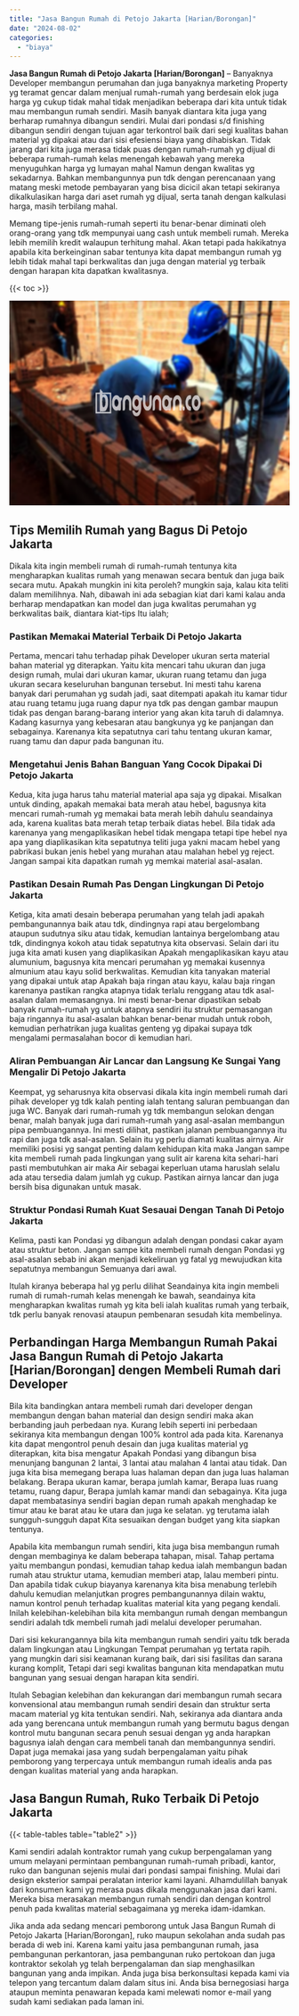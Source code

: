 ```yaml
---
title: "Jasa Bangun Rumah di Petojo Jakarta [Harian/Borongan]"
date: "2024-08-02"
categories: 
  - "biaya"
---
```


**Jasa Bangun Rumah di Petojo Jakarta \[Harian/Borongan\]** – Banyaknya Developer membangun perumahan dan juga banyaknya marketing Property yg teramat gencar dalam menjual rumah-rumah yang berdesain elok juga harga yg cukup tidak mahal tidak menjadikan beberapa dari kita untuk tidak mau membangun rumah sendiri. Masih banyak diantara kita juga yang berharap rumahnya dibangun sendiri. Mulai dari pondasi s/d finishing dibangun sendiri dengan tujuan agar terkontrol baik dari segi kualitas bahan material yg dipakai atau dari sisi efesiensi biaya yang dihabiskan. Tidak jarang dari kita juga merasa tidak puas dengan rumah-rumah yg dijual di beberapa rumah-rumah kelas menengah kebawah yang mereka menyuguhkan harga yg lumayan mahal Namun dengan kwalitas yg sekadarnya. Bahkan membangunnya pun tdk dengan perencanaan yang matang meski metode pembayaran yang bisa dicicil akan tetapi sekiranya dikalkulasikan harga dari aset rumah yg dijual, serta tanah dengan kalkulasi harga, masih terbilang mahal.

Memang tipe-jenis rumah-rumah seperti itu benar-benar diminati oleh orang-orang yang tdk mempunyai uang cash untuk membeli rumah. Mereka lebih memilih kredit walaupun terhitung mahal. Akan tetapi pada hakikatnya apabila kita berkeinginan sabar tentunya kita dapat membangun rumah yg lebih tidak mahal tapi berkwalitas dan juga dengan material yg terbaik dengan harapan kita dapatkan kwalitasnya.

{{< toc >}}

![Jasa Bangun Rumah di Petojo Jakarta [Harian/Borongan]](/images/borong-bangunan-39.png)

## Tips Memilih Rumah yang Bagus Di Petojo Jakarta

Dikala kita ingin membeli rumah di rumah-rumah tentunya kita mengharapkan kualitas rumah yang menawan secara bentuk dan juga baik secara mutu. Apakah mungkin ini kita peroleh? mungkin saja, kalau kita teliti dalam memilihnya. Nah, dibawah ini ada sebagian kiat dari kami kalau anda berharap mendapatkan kan model dan juga kwalitas perumahan yg berkwalitas baik, diantara kiat-tips Itu ialah;

### Pastikan Memakai Material Terbaik Di Petojo Jakarta

Pertama, mencari tahu terhadap pihak Developer ukuran serta material bahan material yg diterapkan. Yaitu kita mencari tahu ukuran dan juga design rumah, mulai dari ukuran kamar, ukuran ruang tetamu dan juga ukuran secara keseluruhan bangunan tersebut. Ini mesti tahu karena banyak dari perumahan yg sudah jadi, saat ditempati apakah itu kamar tidur atau ruang tetamu juga ruang dapur nya tdk pas dengan gambar maupun tidak pas dengan barang-barang interior yang akan kita taruh di dalamnya. Kadang kasurnya yang kebesaran atau bangkunya yg ke panjangan dan sebagainya. Karenanya kita sepatutnya cari tahu tentang ukuran kamar, ruang tamu dan dapur pada bangunan itu.

### Mengetahui Jenis Bahan Banguan Yang Cocok Dipakai Di Petojo Jakarta

Kedua, kita juga harus tahu material material apa saja yg dipakai. Misalkan untuk dinding, apakah memakai bata merah atau hebel, bagusnya kita mencari rumah-rumah yg memakai bata merah lebih dahulu seandainya ada, karena kualitas bata merah tetap terbaik diatas hebel. Bila tidak ada karenanya yang mengaplikasikan hebel tidak mengapa tetapi tipe hebel nya apa yang diaplikasikan kita sepatutnya teliti juga yakni macam hebel yang pabrikasi bukan jenis hebel yang murahan atau malahan hebel yg reject. Jangan sampai kita dapatkan rumah yg memkai material asal-asalan.

### Pastikan Desain Rumah Pas Dengan Lingkungan Di Petojo Jakarta

Ketiga, kita amati desain beberapa perumahan yang telah jadi apakah pembangunannya baik atau tdk, dindingnya rapi atau bergelombang ataupun sudutnya siku atau tidak, kemudian lantainya bergelombang atau tdk, dindingnya kokoh atau tidak sepatutnya kita observasi. Selain dari itu juga kita amati kusen yang diaplikasikan Apakah mengaplikasikan kayu atau alumunium, bagusnya kita mencari perumahan yg memakai kusennya almunium atau kayu solid berkwalitas. Kemudian kita tanyakan material yang dipakai untuk atap Apakah baja ringan atau kayu, kalau baja ringan karenanya pastikan rangka atapnya tidak terlalu renggang atau tdk asal-asalan dalam memasangnya. Ini mesti benar-benar dipastikan sebab banyak rumah-rumah yg untuk atapnya sendiri itu struktur pemasangan baja ringannya itu asal-asalan bahkan benar-benar mudah untuk roboh, kemudian perhatrikan juga kualitas genteng yg dipakai supaya tdk mengalami permasalahan bocor di kemudian hari.

### Aliran Pembuangan Air Lancar dan Langsung Ke Sungai Yang Mengalir Di Petojo Jakarta

Keempat, yg seharusnya kita observasi dikala kita ingin membeli rumah dari pihak developer yg tdk kalah penting ialah tentang saluran pembuangan dan juga WC. Banyak dari rumah-rumah yg tdk membangun selokan dengan benar, malah banyak juga dari rumah-rumah yang asal-asalan membangun pipa pembuangannya. Ini mesti dilihat, pastikan jalanan pembuangannya itu rapi dan juga tdk asal-asalan. Selain itu yg perlu diamati kualitas airnya. Air memiliki posisi yg sangat penting dalam kehidupan kita maka Jangan sampe kita membeli rumah pada lingkungan yang sulit air karena kita sehari-hari pasti membutuhkan air maka Air sebagai keperluan utama haruslah selalu ada atau tersedia dalam jumlah yg cukup. Pastikan airnya lancar dan juga bersih bisa digunakan untuk masak.

### Struktur Pondasi Rumah Kuat Sesauai Dengan Tanah Di Petojo Jakarta

Kelima, pasti kan Pondasi yg dibangun adalah dengan pondasi cakar ayam atau struktur beton. Jangan sampe kita membeli rumah dengan Pondasi yg asal-asalan sebab ini akan menjadi kekeliruan yg fatal yg mewujudkan kita sepatutnya membangun Semuanya dari awal.

Itulah kiranya beberapa hal yg perlu dilihat Seandainya kita ingin membeli rumah di rumah-rumah kelas menengah ke bawah, seandainya kita mengharapkan kwalitas rumah yg kita beli ialah kualitas rumah yang terbaik, tdk perlu banyak renovasi ataupun pembenaran sesudah kita membelinya.

## Perbandingan Harga Membangun Rumah Pakai Jasa Bangun Rumah di Petojo Jakarta \[Harian/Borongan\] dengen Membeli Rumah dari Developer

Bila kita bandingkan antara membeli rumah dari developer dengan membangun dengan bahan material dan design sendiri maka akan berbanding jauh perbedaan nya. Kurang lebih seperti ini perbedaan sekiranya kita membangun dengan 100% kontrol ada pada kita. Karenanya kita dapat mengontrol penuh desain dan juga kualitas material yg diterapkan, kita bisa mengatur Apakah Pondasi yang dibangun bisa menunjang bangunan 2 lantai, 3 lantai atau malahan 4 lantai atau tidak. Dan juga kita bisa memegang berapa luas halaman depan dan juga luas halaman belakang. Berapa ukuran kamar, berapa jumlah kamar, Berapa luas ruang tetamu, ruang dapur, Berapa jumlah kamar mandi dan sebagainya. Kita juga dapat membatasinya sendiri bagian depan rumah apakah menghadap ke timur atau ke barat atau ke utara dan juga ke selatan. yg terutama ialah sungguh-sungguh dapat Kita sesuaikan dengan budget yang kita siapkan tentunya.

Apabila kita membangun rumah sendiri, kita juga bisa membangun rumah dengan membaginya ke dalam beberapa tahapan, misal. Tahap pertama yaitu membangun pondasi, kemudian tahap kedua ialah membangun badan rumah atau struktur utama, kemudian memberi atap, lalau memberi pintu. Dan apabila tidak cukup biayanya karenanya kita bisa menabung terlebih dahulu kemudian melanjutkan progres pembangunannya dilain waktu, namun kontrol penuh terhadap kualitas material kita yang pegang kendali. Inilah kelebihan-kelebihan bila kita membangun rumah dengan membangun sendiri adalah tdk membeli rumah jadi melalui developer perumahan.

Dari sisi kekurangannya bila kita membangun rumah sendiri yaitu tdk berada dalam lingkungan atau Lingkungan Tempat perumahan yg tertata rapih. yang mungkin dari sisi keamanan kurang baik, dari sisi fasilitas dan sarana kurang komplit, Tetapi dari segi kwalitas bangunan kita mendapatkan mutu bangunan yang sesuai dengan harapan kita sendiri.

Itulah Sebagian kelebihan dan kekurangan dari membangun rumah secara konvensional atau membangun rumah sendiri desain dan struktur serta macam material yg kita tentukan sendiri. Nah, sekiranya ada diantara anda ada yang berencana untuk membangun rumah yang bermutu bagus dengan kontrol mutu bangunan secara penuh sesuai dengan yg anda harapkan bagusnya ialah dengan cara membeli tanah dan membangunnya sendiri. Dapat juga memakai jasa yang sudah berpengalaman yaitu pihak pemborong yang terpercaya untuk membangun rumah idealis anda pas dengan kualitas material yang anda harapkan.

## Jasa Bangun Rumah, Ruko Terbaik Di Petojo Jakarta

{{< table-tables table="table2" >}}

Kami sendiri adalah kontraktor rumah yang cukup berpengalaman yang umum melayani permintaan pembangunan rumah-rumah pribadi, kantor, ruko dan bangunan sejenis mulai dari pondasi sampai finishing. Mulai dari design eksterior sampai peralatan interior kami layani. Alhamdulillah banyak dari konsumen kami yg merasa puas dikala menggunakan jasa dari kami. Mereka bisa merasakan membangun rumah sendiri dan dengan kontrol penuh pada kwalitas material sebagaimana yg mereka idam-idamkan.

Jika anda ada sedang mencari pemborong untuk Jasa Bangun Rumah di Petojo Jakarta \[Harian/Borongan\], ruko maupun sekolahan anda sudah pas berada di web ini. Karena kami yaitu jasa pembangunan rumah, jasa pembangunan perkantoran, jasa pembangunan ruko pertokoan dan juga kontraktor sekolah yg telah berpengalaman dan siap menghasilkan bangunan yang anda impikan. Anda juga bisa berkonsultasi kepada kami via telepon yang tercantum dalam dalam situs ini. Anda bisa bernegosiasi harga ataupun meminta penawaran kepada kami melewati nomor e-mail yang sudah kami sediakan pada laman ini.
